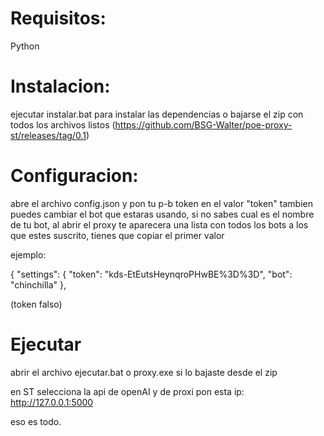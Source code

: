 # Requisitos: 
Python

# Instalacion:
ejecutar instalar.bat para instalar las dependencias
o bajarse el zip con todos los archivos listos (https://github.com/BSG-Walter/poe-proxy-st/releases/tag/0.1)

# Configuracion:
abre el archivo config.json y pon tu p-b token en el valor "token"
tambien puedes cambiar el bot que estaras usando, si no sabes cual es el nombre de tu bot, al abrir el proxy te aparecera una lista con todos los bots a los que estes suscrito, tienes que copiar el primer valor

ejemplo:

{
  "settings": {
    "token": "kds-EtEutsHeynqroPHwBE%3D%3D",
    "bot": "chinchilla"
  },

(token falso)

# Ejecutar
abrir el archivo ejecutar.bat o proxy.exe si lo bajaste desde el zip

en ST selecciona la api de openAI y de proxi pon esta ip:
http://127.0.0.1:5000


eso es todo.
